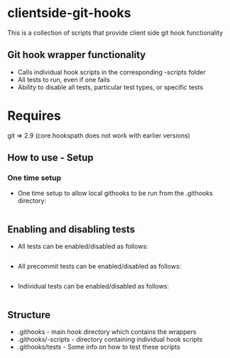 # clientside-git-hooks
This is a collection of scripts that provide client side git hook functionality

## Git hook wrapper functionality
* Calls individual hook scripts in the corresponding -scripts folder
* All tests to run, even if one fails
* Ability to disable all tests, particular test types, or specific tests

# Requires
git => 2.9 (core.hookspath does not work with earlier versions)

## How to use - Setup

### One time setup
* One time setup to allow local githooks to be run from the .githooks directory:
```git config core.hookspath .githooks
```

## Enabling and disabling tests
* All tests can be enabled/disabled as follows:
```git config --global hooks.disable.all true
```
* All precommit tests can be enabled/disabled as follows:
```git config --global hooks.disable.pre-commit true
```
* Individual tests can be enabled/disabled as follows:
```git config --global hooks.disable.<onehook> true
```

## Structure
* .githooks - main hook directory which contains the wrappers
* .githooks/<wrapper>-scripts - directory containing individual hook scripts
* .githooks/tests - Some info on how to test these scripts
